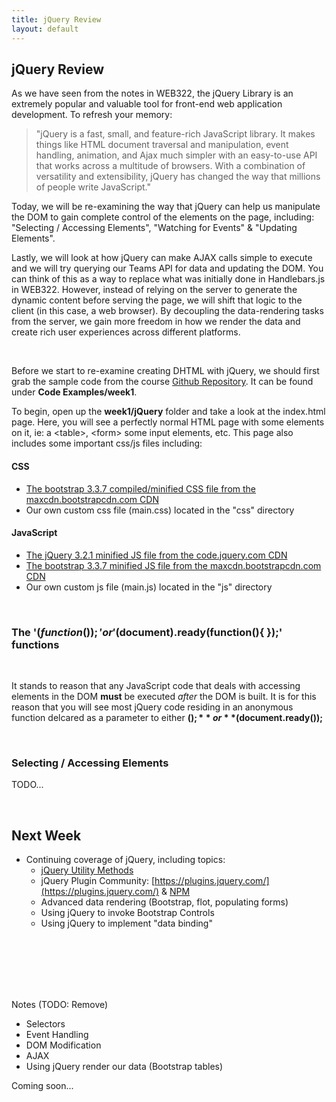 ```yaml
---
title: jQuery Review
layout: default
---
```


## jQuery Review

As we have seen from the notes in WEB322, the jQuery Library is an extremely popular and valuable tool for front-end web application development.  To refresh your memory:

> "jQuery is a fast, small, and feature-rich JavaScript library. It makes things like HTML document traversal and manipulation, event handling, animation, and Ajax much simpler with an easy-to-use API that works across a multitude of browsers. With a combination of versatility and extensibility, jQuery has changed the way that millions of people write JavaScript."

Today, we will be re-examining the way that jQuery can help us manipulate the DOM to gain complete control of the elements on the page, including: "Selecting / Accessing Elements", "Watching for Events" & "Updating Elements".

Lastly, we will look at how jQuery can make AJAX calls simple to execute and we will try querying our Teams API for data and updating the DOM.  You can think of this as a way to replace what was initially done in Handlebars.js in WEB322.  However, instead of relying on the server to generate the dynamic content before serving the page, we will shift that logic to the client (in this case, a web browser). By decoupling the data-rendering tasks from the server, we gain more freedom in how we render the data and create rich user experiences across different platforms. 

<br>

Before we start to re-examine creating DHTML with jQuery, we should first grab the sample code from the course [Github Repository](https://github.com/sictweb/web422).  It can be found under **Code Examples/week1**.

To begin, open up the **week1/jQuery** folder and take a look at the index.html page.  Here, you will see a perfectly normal HTML page with some elements on it, ie: a &lt;table&gt;, &lt;form&gt; some input elements, etc.  This page also includes some important css/js files including:

#### CSS

* [The bootstrap 3.3.7 compiled/minified CSS file from the maxcdn.bootstrapcdn.com CDN](https://maxcdn.bootstrapcdn.com/bootstrap/3.3.7/css/bootstrap.min.css)
* Our own custom css file (main.css) located in the "css" directory

#### JavaScript

* [The jQuery 3.2.1 minified JS file from the code.jquery.com CDN](https://code.jquery.com/jquery-3.2.1.min.js)
* [The bootstrap 3.3.7 minified JS file from the maxcdn.bootstrapcdn.com CDN](https://maxcdn.bootstrapcdn.com/bootstrap/3.3.7/js/bootstrap.min.js)
* Our own custom js file (main.js) located in the "js" directory
<br>

### The '$(function() { });' or '$(document).ready(function(){ });' functions

<br>

It stands to reason that any JavaScript code that deals with accessing elements in the DOM **must** be executed *after* the DOM is built.   It is for this reason that you will see most jQuery code residing in an anonymous function delcared as a parameter to either **$();** or **$(document.ready());**

<br>

### Selecting / Accessing Elements

TODO...

<br>

## Next Week

* Continuing coverage of jQuery, including topics:
  * [jQuery Utility Methods](http://api.jquery.com/category/utilities/)
  * jQuery Plugin Community: [https://plugins.jquery.com/](https://plugins.jquery.com/) & [NPM](https://www.npmjs.com/browse/keyword/jquery-plugin)
  * Advanced data rendering (Bootstrap, flot, populating forms)
  * Using jQuery to invoke Bootstrap Controls
  * Using jQuery to implement "data binding"



<br>
<br>
<br>
<br>
<br>

Notes (TODO: Remove)

* Selectors
* Event Handling
* DOM Modification
* AJAX
* Using jQuery render our data (Bootstrap tables)

Coming soon...


  
  
